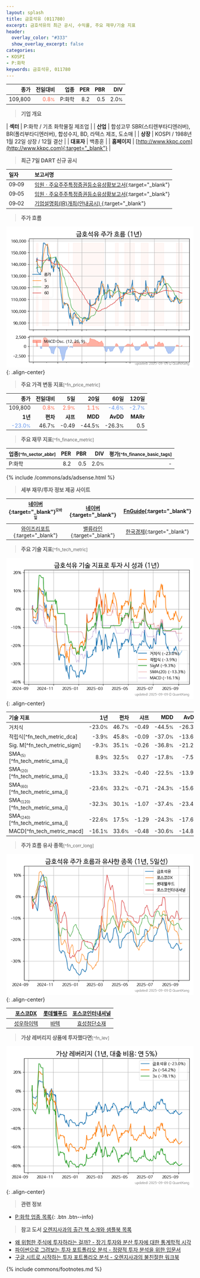 ```yaml
---
layout: splash
title: 금호석유 (011780)
excerpt: 금호석유의 최근 공시, 수익률, 주요 재무/기술 지표
header:
  overlay_color: "#333"
  show_overlay_excerpt: false
categories:
- KOSPI
- P:화학
keywords: 금호석유, 011780
---
```


| **종가** | **전일대비** | **업종** | **PER** | **PBR** | **DIV** |
| -------: | -----------: | -------: | ------: | ------: | ------: |
| 109,800 | <span style="color: tomato">0.8<small>%</small></span> | P:화학 | 8.2 | 0.5 | 2.0<small>%</small> |

<!-- more -->


> **기업 개요**<a id="company"></a>

| <span style="white-space:nowrap;">**섹터**</span> | P:화학 / 기초 화학물질 제조업 |
| <span style="white-space:nowrap;">**산업**</span> | 합성고무 SBR(스티렌부타디엔러버), BR(폴리부타디엔러버), 합성수지, BD, 라텍스 제조, 도소매 |
| <span style="white-space:nowrap;">**상장**</span> | KOSPI / 1988년 1월 22일 상장 / 12월 결산 |
| <span style="white-space:nowrap;">**대표자**</span> | 백종훈 |
| <span style="white-space:nowrap;">**홈페이지**</span> | [http://www.kkpc.com](http://www.kkpc.com){:target="_blank"} |


> **최근 7일 DART 신규 공시**<a id="dart"></a>

| **일자** |      | **보고서명** |
| :------- | :--- | :----------- |
| 09&#x2011;09 | | [임원ㆍ주요주주특정증권등소유상황보고서](https://dart.fss.or.kr/dsaf001/main.do?rcpNo=20250909000227){:target="_blank"} |
| 09&#x2011;05 | | [임원ㆍ주요주주특정증권등소유상황보고서](https://dart.fss.or.kr/dsaf001/main.do?rcpNo=20250905000026){:target="_blank"} |
| 09&#x2011;02 | | [기업설명회(IR)개최(안내공시)              ](https://dart.fss.or.kr/dsaf001/main.do?rcpNo=20250902800180){:target="_blank"} |


> **주가 흐름**<a id="price"></a>

![011780](/stock/images/011780.png){: .align-center}


> **주요 가격 변동 지표**<small>[^fn_price_metric]</small>

| **종가** | **전일대비** | **5일** | **20일** | **60일** | **120일** |
| -------: | -----------: | ------: | -------: | -------: | --------: |
| 109,800 | <span style="color: tomato">0.8<small>%</small></span> | <span style="color: tomato">2.9<small>%</small></span> | <span style="color: tomato">1.1<small>%</small></span> | <span style="color: cornflowerblue">-4.6<small>%</small></span> | <span style="color: cornflowerblue">-2.7<small>%</small></span> |
| **1년** | **편차** | **샤프** | **MDD** | **AvDD** | **MARr** |
| <span style="color: cornflowerblue">-23.0<small>%</small></span> | 46.7<small>%</small> | -0.49 | -44.5<small>%</small> | -26.3<small>%</small> | 0.5 |


> **주요 재무 지표**<small>[^fn_finance_metric]</small>

| **업종**<small>[^fn_sector_abbr]</small> | **PER** | **PBR** | **DIV** | **평가**<small>[^fn_finance_basic_tags]</small> |
| :--------------------------------------- | ------: | ------: | ------: | ----------------------------------------------: |
| P:화학 | 8.2 | 0.5 | 2.0<small>%</small> | - |



{% include /commons/ads/adsense.html %}

> **세부 재무/투자 정보 제공 사이트**

| [네이버](https://m.stock.naver.com/domestic/stock/011780/finance/summary){:target="_blank"}<sup><small>모바일</small></sup> | [네이버](https://finance.naver.com/item/coinfo.naver?code=011780){:target="_blank"} | [FnGuide](https://comp.fnguide.com/SVO2/ASP/SVD_Invest.asp?gicode=A011780&MenuYn=Y){:target="_blank"} |
| :---: | :---: | :---: |
| [와이즈리포트](https://comp.wisereport.co.kr/company/c1040001.aspx?cmp_cd=011780){:target="_blank"} | [밸류라인](https://www.valueline.co.kr/finance/summary/011780){:target="_blank"} | [한국경제](https://markets.hankyung.com/stock/011780/financial-summary){:target="_blank"} |


> **주요 기술 지표**<small>[^fn_tech_metric]</small>


![011780](/stock/images/011780_tech.png){: .align-center}

| **기술 지표** | **1년** | **편차** | **샤프** | **MDD** | **AvDD** |
| :------------ | ------: | -----------: | -------: | ------: | -------: |
| 거치식 | -23.0<small>%</small> | 46.7<small>%</small> | -0.49 | -44.5<small>%</small> | -26.3<small>%</small> |
| 적립식[^fn_tech_metric_dca] | -3.9<small>%</small> | 45.8<small>%</small> | -0.09 | -37.0<small>%</small> | -13.6<small>%</small> |
| Sig. M[^fn_tech_metric_sigm] | -9.3<small>%</small> | 35.1<small>%</small> | -0.26 | -36.8<small>%</small> | -21.2<small>%</small> |
| SMA<small><sub>(5)</sub></small>[^fn_tech_metric_sma_i] | 8.9<small>%</small> | 32.5<small>%</small> | 0.27 | -17.8<small>%</small> | -7.5<small>%</small> |
| SMA<small><sub>(20)</sub></small>[^fn_tech_metric_sma_i] | -13.3<small>%</small> | 33.2<small>%</small> | -0.40 | -22.5<small>%</small> | -13.9<small>%</small> |
| SMA<small><sub>(60)</sub></small>[^fn_tech_metric_sma_i] | -23.6<small>%</small> | 33.2<small>%</small> | -0.71 | -24.3<small>%</small> | -15.6<small>%</small> |
| SMA<small><sub>(120)</sub></small>[^fn_tech_metric_sma_i] | -32.3<small>%</small> | 30.1<small>%</small> | -1.07 | -37.4<small>%</small> | -23.4<small>%</small> |
| SMA<small><sub>(240)</sub></small>[^fn_tech_metric_sma_i] | -22.6<small>%</small> | 17.5<small>%</small> | -1.29 | -24.3<small>%</small> | -17.6<small>%</small> |
| MACD[^fn_tech_metric_macd] | -16.1<small>%</small> | 33.6<small>%</small> | -0.48 | -30.6<small>%</small> | -14.8<small>%</small> |


> **주가 흐름 유사 종목**<a id="corr"></a><small>[^fn_corr_long]</small>

![011780](/stock/images/011780_corr.png){: .align-center}

|       | [포스코DX](/022100/) | [롯데웰푸드](/280360/) | [포스코인터내셔널](/047050/) |
| :---: | :------------------------------------: | :------------------------------------: | :------------------------------------: |
|       | [성우하이텍](/015750/) | [바텍](/043150/) | [효성첨단소재](/298050/) |


> **가상 레버리지 상품에 투자했다면**<a id="2x"></a><small>[^fn_lev]</small>

![011780](/stock/images/011780_2x.png){: .align-center}


> **관련 정보**

- [P:화학 업종 목록](/stats/sector/kospi_업종_화학_종목/){: .btn .btn--info}

> **참고 도서** [오렌지사과의 출간 책 소개와 샘플북 목록](https://kongdori.tistory.com/691)

- [왜 위험한 주식에 투자하라는 걸까? - 장기 투자와 분산 투자에 대한 통계학적 시각](https://kongdori.tistory.com/421)
- [파이썬으로 그려보는 투자 포트폴리오 분석  - 정량적 투자 분석을 위한 입문서](https://kongdori.tistory.com/643)
- [구글 시트로 시작하는 투자 포트폴리오 분석 - 오렌지사과의 불친절한 워크북](https://kongdori.tistory.com/449)


{% include commons/footnotes.md %}